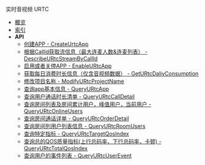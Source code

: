 <div class="sidebar_title icon__urtc">实时音视频 URTC</div>

- [概览](api/urtc-api/README.md)
- [索引](api/urtc-api/index.md)
- **API**
    - [创建APP - CreateUrtcApp](api/urtc-api/create_urtc_app)
    - [根据CallId获取流信息（最大连麦人数&连麦列表） - DescribeURtcStreamByCallId](api/urtc-api/describe_urtc_stream_by_call_id)
    - [启用或者关停APP - EnableURtcApp](api/urtc-api/enable_urtc_app)
    - [获取每日消费时长信息（仅含音视频数据） - GetURtcDaliyConsumption](api/urtc-api/get_urtc_daliy_consumption)
    - [修改项目名称 - ModifyURtcProjectName](api/urtc-api/modify_urtc_project_name)
    - [查询app基本信息 - QueryURtcApp](api/urtc-api/query_urtc_app)
    - [查询用户通话时长清单 - QueryURtcCallDetail](api/urtc-api/query_urtc_call_detail)
    - [查询房间列表及房间累计用户，峰值用户，当前用户 - QueryURtcOnlineUsers](api/urtc-api/query_urtc_online_users)
    - [查询房间通话详单 - QueryURtcOrderDetail](api/urtc-api/query_urtc_order_detail)
    - [查询房间列用户列表信息 - QueryURtcRoomUsers](api/urtc-api/query_urtc_room_users)
    - [查询特定指标 - QueryURtcTargetQosIndex](api/urtc-api/query_urtc_target_qos_index)
    - [查询总的QOS质量指标(上行总码率，下行总码率，卡顿) - QueryURtcTotalQosIndex](api/urtc-api/query_urtc_total_qos_index)
    - [查询用户的事件列表 - QueryURtcUserEvent](api/urtc-api/query_urtc_user_event)
